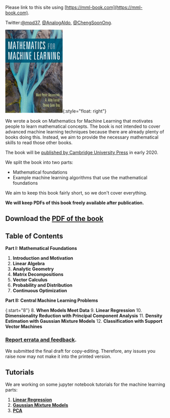---
---

Please link to this site using [https://mml-book.com](https://mml-book.com).

Twitter:[@mpd37](https://twitter.com/mpd37), [@AnalogAldo](https://twitter.com/analogaldo), [@ChengSoonOng](https://twitter.com/ChengSoonOng).

![book cover](static/images/mml-book-cover.jpg){:style="float: right"}

We wrote a book on Mathematics for Machine Learning that motivates people to learn mathematical concepts. The book is not intended to cover advanced machine learning techniques because there are already plenty of books doing this. Instead, we aim to provide the necessary mathematical skills to read those other books.

The book will be [published by Cambridge University Press](https://www.cambridge.org/au/academic/subjects/computer-science/pattern-recognition-and-machine-learning/mathematics-machine-learning?format=PB&isbn=9781108455145) in early 2020.

We split the book into two parts:

* Mathematical foundations
* Example machine learning algorithms that use the mathematical foundations

We aim to keep this book fairly short, so we don't cover everything.

**We will keep PDFs of this book freely available after publication.**


## Download the [PDF of the book](book/mml-book.pdf)


##  Table of Contents

**Part I: Mathematical Foundations**  

1. **Introduction and Motivation**
2. **Linear Algebra**
3. **Analytic Geometry**
4. **Matrix Decompositions**
5. **Vector Calculus**
6. **Probability and Distribution**
7. **Continuous Optimization**

**Part II: Central Machine Learning Problems**  

{:start="8"}
8. **When Models Meet Data**
9. **Linear Regression**
10. **Dimensionality Reduction with Principal Component Analysis**
11. **Density Estimation with Gaussian Mixture Models**
12. **Classification with Support Vector Machines**


### [Report errata and feedback](https://github.com/mml-book/mml-book.github.io/issues).

We submitted the final draft for copy-editing. Therefore, any issues you raise now may not make it into the printed version.

## Tutorials
We are working on some jupyter notebook tutorials for the machine learning parts:

1. [**Linear Regression**](tutorials/tutorial_linear_regression.ipynb)
2. [**Gaussian Mixture Models**](tutorials/tutorial_gmm.ipynb)
3. [**PCA**](tutorials/tutorial_pca.ipynb)

